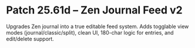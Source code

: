 # Patch 25.61d – Zen Journal Feed v2

Upgrades Zen journal into a true editable feed system. Adds togglable view modes (journal/classic/split), clean UI, 180-char logic for entries, and edit/delete support.
